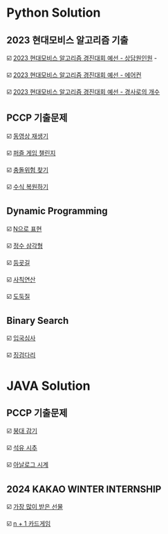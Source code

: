 # Python Solution

## 2023 현대모비스 알고리즘 기출

:ballot_box_with_check: [2023 현대모비스 알고리즘 경진대회 예선 - 상담원인원](https://github.com/LeeWooJung/Programmers/tree/main/Python/2023%20%ED%98%84%EB%8C%80%EB%AA%A8%EB%B9%84%EC%8A%A4%20%EC%95%8C%EA%B3%A0%EB%A6%AC%EC%A6%98%20%EA%B2%BD%EC%A7%84%EB%8C%80%ED%9A%8C/%EC%83%81%EB%8B%B4%EC%9B%90%EC%9D%B8%EC%9B%90) -

:ballot_box_with_check: [2023 현대모비스 알고리즘 경진대회 예선 - 에어컨](https://github.com/LeeWooJung/Programmers/tree/main/Python/2023%20%ED%98%84%EB%8C%80%EB%AA%A8%EB%B9%84%EC%8A%A4%20%EC%95%8C%EA%B3%A0%EB%A6%AC%EC%A6%98%20%EA%B2%BD%EC%A7%84%EB%8C%80%ED%9A%8C/%EC%97%90%EC%96%B4%EC%BB%A8)

:ballot_box_with_check: [2023 현대모비스 알고리즘 경진대회 예선 - 경사로의 개수](https://github.com/LeeWooJung/Programmers/tree/main/Python/2023%20%ED%98%84%EB%8C%80%EB%AA%A8%EB%B9%84%EC%8A%A4%20%EC%95%8C%EA%B3%A0%EB%A6%AC%EC%A6%98%20%EA%B2%BD%EC%A7%84%EB%8C%80%ED%9A%8C/%EA%B2%BD%EC%82%AC%EB%A1%9C%EC%9D%98%20%EA%B0%9C%EC%88%98)

## PCCP 기출문제

:ballot_box_with_check: [동영상 재생기](https://github.com/LeeWooJung/Programmers/tree/main/Python/PCCP%20%EA%B8%B0%EC%B6%9C%EB%AC%B8%EC%A0%9C/%EB%8F%99%EC%98%81%EC%83%81%20%EC%9E%AC%EC%83%9D%EA%B8%B0)

:ballot_box_with_check: [퍼즐 게임 챌린지](https://github.com/LeeWooJung/Programmers/tree/main/Python/PCCP%20%EA%B8%B0%EC%B6%9C%EB%AC%B8%EC%A0%9C/%ED%8D%BC%EC%A6%90%20%EA%B2%8C%EC%9E%84%20%EC%B1%8C%EB%A6%B0%EC%A7%80)

:ballot_box_with_check: [충돌위험 찾기](https://github.com/LeeWooJung/Programmers/tree/main/Python/PCCP%20%EA%B8%B0%EC%B6%9C%EB%AC%B8%EC%A0%9C/%EC%B6%A9%EB%8F%8C%EC%9C%84%ED%97%98%20%EC%B0%BE%EA%B8%B0)

:ballot_box_with_check: [수식 복원하기](https://github.com/LeeWooJung/Programmers/tree/main/Python/PCCP%20%EA%B8%B0%EC%B6%9C%EB%AC%B8%EC%A0%9C/%EC%88%98%EC%8B%9D%20%EB%B3%B5%EC%9B%90%ED%95%98%EA%B8%B0)

## Dynamic Programming

:ballot_box_with_check: [N으로 표현](https://github.com/LeeWooJung/Programmers/tree/main/Python/DynamicProgramming/N%EC%9C%BC%EB%A1%9C%20%ED%91%9C%ED%98%84)

:ballot_box_with_check: [정수 삼각형](https://github.com/LeeWooJung/Programmers/tree/main/Python/DynamicProgramming/%EC%A0%95%EC%88%98%20%EC%82%BC%EA%B0%81%ED%98%95)

:ballot_box_with_check: [등굣길](https://github.com/LeeWooJung/Programmers/tree/main/Python/DynamicProgramming/%EB%93%B1%EA%B5%A3%EA%B8%B8)

:ballot_box_with_check: [사칙연산](https://github.com/LeeWooJung/Programmers/tree/main/Python/DynamicProgramming/%EC%82%AC%EC%B9%99%EC%97%B0%EC%82%B0)

:ballot_box_with_check: [도둑질](https://github.com/LeeWooJung/Programmers/tree/main/Python/DynamicProgramming/%EB%8F%84%EB%91%91%EC%A7%88)

## Binary Search

:ballot_box_with_check: [입국심사](https://github.com/LeeWooJung/Programmers/tree/main/Python/Binary%20Search/%EC%9E%85%EA%B5%AD%EC%8B%AC%EC%82%AC)

:ballot_box_with_check: [징검다리](https://github.com/LeeWooJung/Programmers/tree/main/Python/Binary%20Search/%EC%A7%95%EA%B2%80%EB%8B%A4%EB%A6%AC)



# JAVA Solution

## PCCP 기출문제

:ballot_box_with_check: [붕대 감기](https://github.com/LeeWooJung/Programmers/tree/main/Python%20%26%20JAVA/PCCP%20%EA%B8%B0%EC%B6%9C%EB%AC%B8%EC%A0%9C/%EB%B6%95%EB%8C%80%20%EA%B0%90%EA%B8%B0)

:ballot_box_with_check: [석유 시추](https://github.com/LeeWooJung/Programmers/tree/main/Python%20%26%20JAVA/PCCP%20%EA%B8%B0%EC%B6%9C%EB%AC%B8%EC%A0%9C/%EC%84%9D%EC%9C%A0%20%EC%8B%9C%EC%B6%94)

:ballot_box_with_check: [아날로그 시계](https://github.com/LeeWooJung/Programmers/tree/main/Python%20%26%20JAVA/PCCP%20%EA%B8%B0%EC%B6%9C%EB%AC%B8%EC%A0%9C/%EC%95%84%EB%82%A0%EB%A1%9C%EA%B7%B8%20%EC%8B%9C%EA%B3%84)

## 2024 KAKAO WINTER INTERNSHIP

:ballot_box_with_check: [가장 많이 받은 선물](https://github.com/LeeWooJung/Programmers/tree/main/Python%20%26%20JAVA/2024%20KAKAO%20WINTER%20INTERNSHIP/%EA%B0%80%EC%9E%A5%20%EB%A7%8E%EC%9D%B4%20%EB%B0%9B%EC%9D%80%20%EC%84%A0%EB%AC%BC)

:ballot_box_with_check: [n + 1 카드게임](https://github.com/LeeWooJung/Programmers/tree/main/Python%20%26%20JAVA/2024%20KAKAO%20WINTER%20INTERNSHIP/n%20%2B%201%20%EC%B9%B4%EB%93%9C%EA%B2%8C%EC%9E%84)